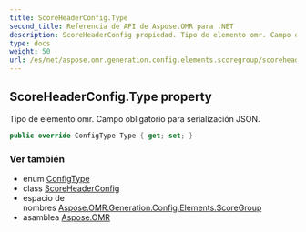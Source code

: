 ```yaml
---
title: ScoreHeaderConfig.Type
second_title: Referencia de API de Aspose.OMR para .NET
description: ScoreHeaderConfig propiedad. Tipo de elemento omr. Campo obligatorio para serialización JSON.
type: docs
weight: 50
url: /es/net/aspose.omr.generation.config.elements.scoregroup/scoreheaderconfig/type/
---
```

## ScoreHeaderConfig.Type property

Tipo de elemento omr. Campo obligatorio para serialización JSON.

```csharp
public override ConfigType Type { get; set; }
```

### Ver también

* enum [ConfigType](../../../aspose.omr.generation.config.enums/configtype/)
* class [ScoreHeaderConfig](../)
* espacio de nombres [Aspose.OMR.Generation.Config.Elements.ScoreGroup](../../scoreheaderconfig/)
* asamblea [Aspose.OMR](../../../)


